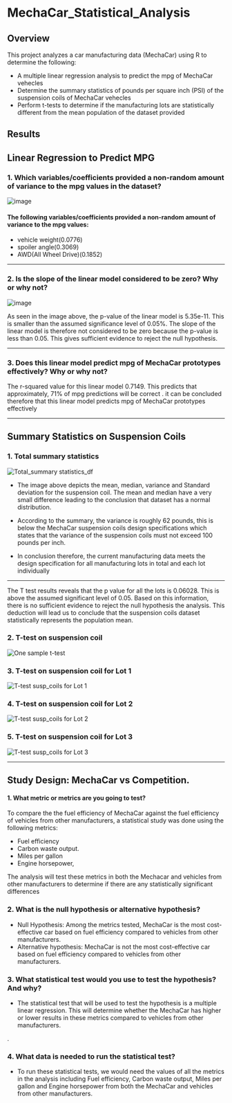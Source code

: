 # MechaCar_Statistical_Analysis

## Overview
This project analyzes a car manufacturing data (MechaCar) using R to determine the following:

-	A multiple linear regression analysis to predict the mpg of MechaCar vehecles
-	Determine the summary statistics of pounds per square inch (PSI) of the suspension coils of  MechaCar vehecles
-	Perform t-tests to determine if the manufacturing lots are statistically different from the mean population of the dataset provided 


## Results
## Linear Regression to Predict MPG
### 1. Which variables/coefficients provided a non-random amount of variance to the mpg values in the dataset?

![image](https://user-images.githubusercontent.com/90416094/150705141-291d7bbc-8bce-48dd-a828-fae5ea71a6c0.png)

#### The following variables/coefficients provided a non-random amount of variance to the mpg values:
- vehicle weight(0.0776)
- spoiler angle(0.3069)
- AWD(All Wheel Drive)(0.1852)
- --
### 2. Is the slope of the linear model considered to be zero? Why or why not?

![image](https://user-images.githubusercontent.com/90416094/150705261-6eb65016-6df1-411d-bb73-1878473fcccf.png)

As seen in the image above, the p-value of the linear model is 5.35e-11. This is smaller than the assumed significance level of 0.05%. The slope of the linear model is therefore not considered to be zero because the p-value is less than 0.05. This gives sufficient evidence to reject the null hypothesis.
- ---

### 3. Does this linear model predict mpg of MechaCar prototypes effectively? Why or why not?
The r-squared value for this linear model 0.7149. This predicts that approximately, 71% of  mpg predictions will be correct . it can be concluded therefore that this linear model predicts mpg of MechaCar prototypes effectively
- ---
## Summary Statistics on Suspension Coils
### 1. Total summary statistics
![Total_summary statistics_df](https://user-images.githubusercontent.com/90416094/150705357-2b9cef19-5ab1-4623-b9a0-29aeda4ce097.png)

- The image above depicts the mean, median, variance and Standard deviation for the suspension coil. The mean and median have a very small difference leading to the conclusion that dataset has a normal distribution. 

- According to the summary, the variance is roughly 62 pounds, this is below the MechaCar suspension coils design specifications which states that the variance of the suspension coils must not exceed 100 pounds per inch. 

- In conclusion therefore, the current manufacturing data meets the design specification for all manufacturing lots in total and each lot individually 
- --
The T test results reveals that the p value for all the lots is 0.06028. This is above the assumed significant level of 0.05. Based on this information, there is no sufficient evidence to reject the null hypothesis the analysis. This deduction will lead us to conclude that the suspension coils dataset statistically represents the population mean.

### 2.  T-test on suspension coil
![One sample t-test](https://user-images.githubusercontent.com/90416094/150705472-fc38d243-8c7b-44de-985c-835aa608b51f.png)



### 3. T-test on suspension coil for Lot 1
![T-test  susp_coils for Lot 1](https://user-images.githubusercontent.com/90416094/150705553-adfa1a28-b54e-4032-9d8a-f4a64f4a2e61.png)


### 4. T-test on suspension coil for Lot 2
![T-test  susp_coils for Lot 2](https://user-images.githubusercontent.com/90416094/150705581-fca51613-3461-424a-a587-6ae1040f3030.png)



### 5. T-test on suspension coil for Lot 3

![T-test  susp_coils for Lot 3](https://user-images.githubusercontent.com/90416094/150705674-e0018780-d909-49e9-89c1-25fe74562c79.png)
- --
## Study Design: MechaCar vs Competition.
#### 1. What metric or metrics are you going to test?
To compare the the fuel efficiency of MechaCar against the fuel efficiency of vehicles from other manufacturers, a statistical study was done using the following metrics:

- Fuel efficiency
- Carbon waste output.
- Miles per gallon 
- Engine horsepower, 


The analysis will test these metrics in both the Mechacar and vehicles from other manufacturers to determine if there are any statistically significant differences 

### 2. What is the null hypothesis or alternative hypothesis?

- Null Hypothesis: Among the metrics tested, MechaCar is the most cost-effective car based on fuel efficiency compared to vehicles from other manufacturers.
- Alternative hypothesis: MechaCar is not the most cost-effective car based on fuel efficiency compared to vehicles from other manufacturers.

### 3. What statistical test would you use to test the hypothesis? And why?

- The statistical test that will be used to test the hypothesis is a multiple linear regression. This will determine whether the MechaCar has higher or lower results in these metrics compared to vehicles from other manufacturers.

.
### 4. What data is needed to run the statistical test?
- To run these statistical tests, we would need the values of all the metrics in the analysis including Fuel efficiency, Carbon waste output, Miles per gallon and Engine horsepower from both the MechaCar and vehicles from other manufacturers.

